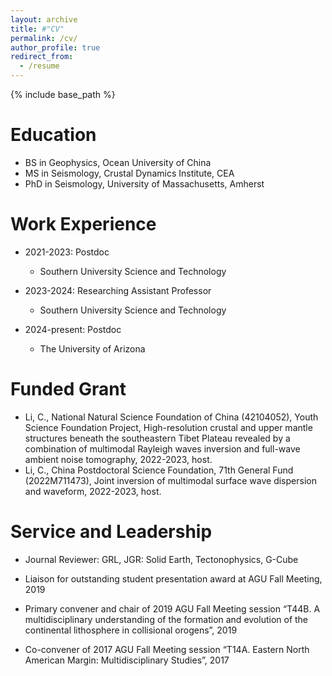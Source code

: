 ```yaml
---
layout: archive
title: #"CV"
permalink: /cv/
author_profile: true
redirect_from:
  - /resume
---
```


{% include base_path %}

Education
======
* BS in Geophysics, Ocean University of China
* MS in Seismology, Crustal Dynamics Institute, CEA
* PhD in Seismology, University of Massachusetts, Amherst

Work Experience
======
* 2021-2023: Postdoc
  * Southern University Science and Technology

* 2023-2024: Researching Assistant Professor
  * Southern University Science and Technology

* 2024-present: Postdoc
  * The University of Arizona

Funded Grant
======
* Li, C., National Natural Science Foundation of China (42104052), Youth Science Foundation Project, High-resolution crustal and upper mantle structures beneath the southeastern Tibet Plateau revealed by a combination of multimodal Rayleigh waves inversion and full-wave ambient noise tomography, 2022-2023, host.
* Li, C., China Postdoctoral Science Foundation, 71th General Fund (2022M711473), Joint inversion of multimodal surface wave dispersion and waveform, 2022-2023, host.

Service and Leadership
======
*  Journal Reviewer: GRL, JGR: Solid Earth, Tectonophysics, G-Cube 

*  Liaison for outstanding student presentation award at AGU Fall Meeting, 2019

* Primary convener and chair of 2019 AGU Fall Meeting session “T44B. A multidisciplinary understanding of the formation and evolution of the continental lithosphere in collisional orogens”, 2019

* Co-convener of 2017 AGU Fall Meeting session “T14A. Eastern North American Margin: Multidisciplinary Studies”, 2017
